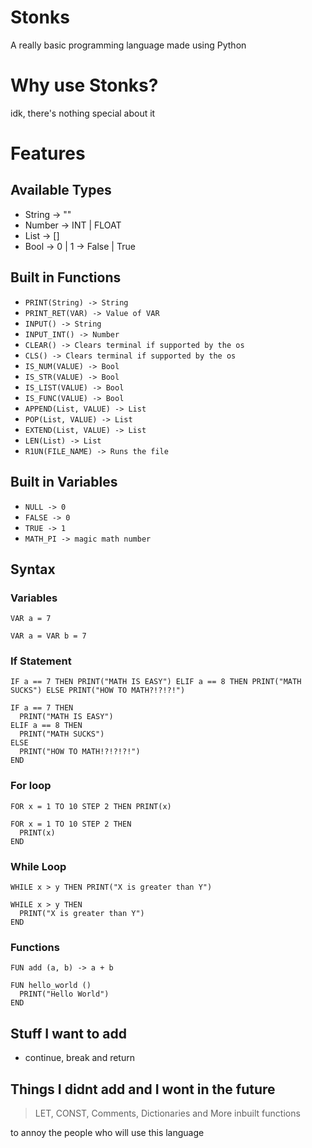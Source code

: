 # Stonks

A really basic programming language made using Python

# Why use Stonks?

idk, there's nothing special about it

# Features

## Available Types

  - String -> ""
  - Number -> INT | FLOAT
  - List -> []
  - Bool -> 0 | 1 -> False | True

## Built in Functions

  - `PRINT(String) -> String`
  - `PRINT_RET(VAR) -> Value of VAR`
  - `INPUT() -> String`
  - `INPUT_INT() -> Number`
  - `CLEAR() -> Clears terminal if supported by the os`
  - `CLS() -> Clears terminal if supported by the os`
  - `IS_NUM(VALUE) -> Bool`
  - `IS_STR(VALUE) -> Bool`
  - `IS_LIST(VALUE) -> Bool`
  - `IS_FUNC(VALUE) -> Bool`
  - `APPEND(List, VALUE) -> List`
  - `POP(List, VALUE) -> List`
  - `EXTEND(List, VALUE) -> List`
  - `LEN(List) -> List`
  - `R1UN(FILE_NAME) -> Runs the file`

## Built in Variables

  - `NULL -> 0`
  - `FALSE -> 0`
  - `TRUE -> 1`
  - `MATH_PI -> magic math number`
  
## Syntax
  
### Variables
  
```
VAR a = 7
```

```
VAR a = VAR b = 7
```

### If Statement

```
IF a == 7 THEN PRINT("MATH IS EASY") ELIF a == 8 THEN PRINT("MATH SUCKS") ELSE PRINT("HOW TO MATH?!?!?!")
```

```
IF a == 7 THEN
  PRINT("MATH IS EASY")
ELIF a == 8 THEN 
  PRINT("MATH SUCKS")
ELSE
  PRINT("HOW TO MATH!?!?!?!")
END
```

### For loop

```
FOR x = 1 TO 10 STEP 2 THEN PRINT(x)
```

```
FOR x = 1 TO 10 STEP 2 THEN 
  PRINT(x)
END
```

 ### While Loop

```
WHILE x > y THEN PRINT("X is greater than Y")
```

```
WHILE x > y THEN
  PRINT("X is greater than Y")
END
```

### Functions

```
FUN add (a, b) -> a + b
```

```
FUN hello_world () 
  PRINT("Hello World")
END
```

## Stuff I want to add

- continue, break and return 

## Things I didnt add and I wont in the future
 
 > LET, CONST, Comments, Dictionaries and More inbuilt functions 


to annoy the people who will use this language

